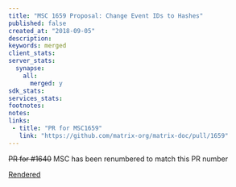 ```yaml
---
title: "MSC 1659 Proposal: Change Event IDs to Hashes"
published: false
created_at: "2018-09-05"
description:
keywords: merged
client_stats:
server_stats:
  synapse:
    all:
      merged: y
sdk_stats:
services_stats:
footnotes:
notes:
links:
 - title: "PR for MSC1659"
   link: "https://github.com/matrix-org/matrix-doc/pull/1659"
---
```

~~PR for #1640~~ MSC has been renumbered to match this PR number

[Rendered](https://github.com/matrix-org/matrix-doc/blob/erikj/event_id_hashes/proposals/1659-event-id-as-hashes.md)
